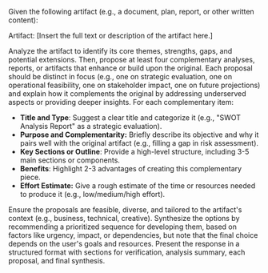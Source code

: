Given the following artifact (e.g., a document, plan, report, or other written content):

Artifact: [Insert the full text or description of the artifact here.]

Analyze the artifact to identify its core themes, strengths, gaps, and potential extensions. Then, propose at least four complementary analyses, reports, or artifacts that enhance or build upon the original. Each proposal should be distinct in focus (e.g., one on strategic evaluation, one on operational feasibility, one on stakeholder impact, one on future projections) and explain how it complements the original by addressing underserved aspects or providing deeper insights. For each complementary item:

- **Title and Type**: Suggest a clear title and categorize it (e.g., "SWOT Analysis Report" as a strategic evaluation).
- **Purpose and Complementarity:** Briefly describe its objective and why it pairs well with the original artifact (e.g., filling a gap in risk assessment).
- **Key Sections or Outline**: Provide a high-level structure, including 3-5 main sections or components.
- **Benefits**: Highlight 2-3 advantages of creating this complementary piece.
- **Effort Estimate:** Give a rough estimate of the time or resources needed to produce it (e.g., low/medium/high effort).


Ensure the proposals are feasible, diverse, and tailored to the artifact's context (e.g., business, technical, creative). Synthesize the options by recommending a prioritized sequence for developing them, based on factors like urgency, impact, or dependencies, but note that the final choice depends on the user's goals and resources. Present the response in a structured format with sections for verification, analysis summary, each proposal, and final synthesis.
